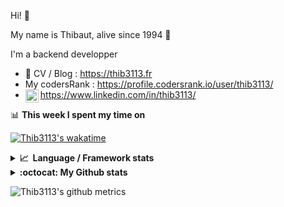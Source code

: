 Hi! 👋

My name is Thibaut, alive since 1994 🍷

I'm a backend developper

-   📝 CV / Blog : https://thib3113.fr
-   My codersRank : https://profile.codersrank.io/user/thib3113/
-   <a href="https://www.linkedin.com/in/thib3113/"><img align="left" alt="Thib3113's Linkedin" width="21px" src="https://raw.githubusercontent.com/peterthehan/peterthehan/master/assets/linkedin.svg" /></a> https://www.linkedin.com/in/thib3113/

📊 **This week I spent my time on**

[![Thib3113's wakatime](https://github-readme-stats.vercel.app/api/wakatime?username=thib3113&layout=default&theme=dracula&langs_count=6&hide_title=true&hide_border=true)](https://wakatime.com/@thib3113)

<details>
  <summary><b>📈&nbsp;&nbsp;Language&nbsp;/&nbsp;Framework stats</b></summary>
  <br/>  
  <a href='https://profile.codersrank.io/user/thib3113/'>
  <img src='http://cr-skills-chart-widget.azurewebsites.net/api/api?username=thib3113&padding=30&skills=php,batchfile,javascript,less,mysql,reactjs,scss,shell,typescript,vue'>
  </a>
</details>

<details>
  <summary><b>:octocat: My Github stats</b></summary>
  <br/>  
  
  <img src="https://github-readme-stats.vercel.app/api?username=thib3113&theme=dracula&show_icons=true&" alt="Thib3113's GitHub stats" />

<!--START_SECTION:activity-->

1. 🎉 Merged PR [#68](https://github.com/thib3113/unifi-blockips-srv/pull/68) in [thib3113/unifi-blockips-srv](https://github.com/thib3113/unifi-blockips-srv)
2. 🎉 Merged PR [#255](https://github.com/thib3113/unifi-client/pull/255) in [thib3113/unifi-client](https://github.com/thib3113/unifi-client)
3. 🎉 Merged PR [#252](https://github.com/thib3113/unifi-client/pull/252) in [thib3113/unifi-client](https://github.com/thib3113/unifi-client)
4. 🎉 Merged PR [#66](https://github.com/thib3113/unifi-blockips-srv/pull/66) in [thib3113/unifi-blockips-srv](https://github.com/thib3113/unifi-blockips-srv)
5. 🎉 Merged PR [#251](https://github.com/thib3113/unifi-client/pull/251) in [thib3113/unifi-client](https://github.com/thib3113/unifi-client)
 <!--END_SECTION:activity-->

</details>

![Thib3113's github metrics](https://gist.githubusercontent.com/thib3113/83a96e16f8bca103f1b0e376186c66ec/raw/github-metrics.svg)

